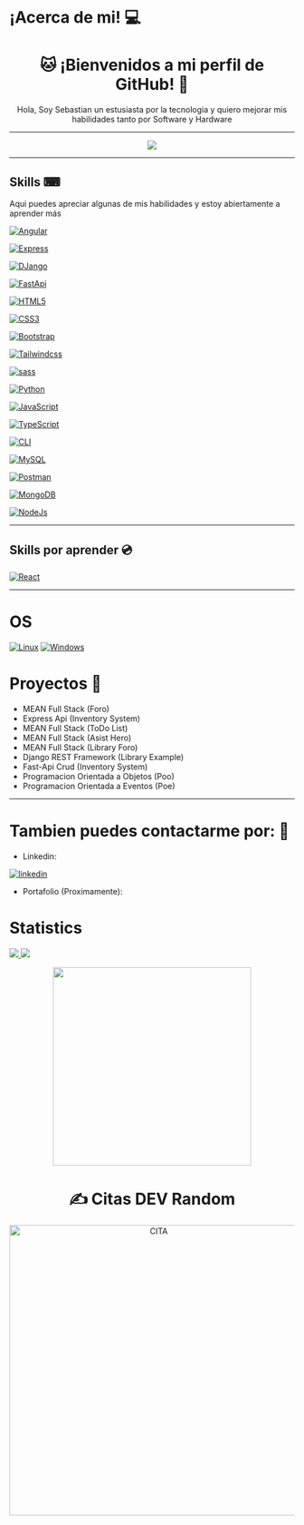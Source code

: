 # ¡Acerca de mi! 💻

<h1 align="center"> 🐱 ¡Bienvenidos a mi perfil de GitHub! 👀</h1>

<p align="center"> Hola, Soy Sebastian un estusiasta por la tecnologia y quiero mejorar mis habilidades tanto por Software y Hardware </p>

<hr>

<p align="center">
  <a href="https://github.com/Sebastian-Beltran-rincon-22">
        <img src="https://komarev.com/ghpvc/?username=Sebastian-Beltran-rincon-22&color=blue&style=flat)" />
  </a>
</p>

<hr>

## Skills ⌨
Aqui puedes apreciar algunas de  mis habilidades y estoy abiertamente a aprender más

[![Angular](https://img.shields.io/badge/Angular-black?style=for-the-badge&logo=Angular)](https://github.com/Sebastian-Beltran-rincon-22)


[![Express](https://img.shields.io/badge/Express-black?style=for-the-badge&logo=Express)](https://github.com/Sebastian-Beltran-rincon-22)


[![DJango](https://img.shields.io/badge/DJango-black?style=for-the-badge&logo=DJango)](https://github.com/Sebastian-Beltran-rincon-22)


[![FastApi](https://img.shields.io/badge/FastApi-black?style=for-the-badge&logo=FastApi)](https://github.com/Sebastian-Beltran-rincon-22)


[![HTML5](https://img.shields.io/badge/HTML5-black?style=for-the-badge&logo=HTML5)](https://github.com/Sebastian-Beltran-rincon-22)

[![CSS3](https://img.shields.io/badge/CSS3-black?style=for-the-badge&logo=CSS3)](https://github.com/Sebastian-Beltran-rincon-22)

[![Bootstrap](https://img.shields.io/badge/Bootstrap-black?style=for-the-badge&logo=Bootstrap)](https://github.com/Sebastian-Beltran-rincon-22)

[![Tailwindcss](https://img.shields.io/badge/Tailwind-black?style=for-the-badge&logo=Tailwindcss)](https://github.com/Sebastian-Beltran-rincon-22)

[![sass](https://img.shields.io/badge/sass-black?style=for-the-badge&logo=sass)](https://github.com/Sebastian-Beltran-rincon-22)

 [![Python](https://img.shields.io/badge/python-black?style=for-the-badge&logo=python)](https://github.com/Sebastian-Beltran-rincon-22)

[![JavaScript](https://img.shields.io/badge/JavaScript-black?style=for-the-badge&logo=JavaScript)](https://github.com/Sebastian-Beltran-rincon-22)

[![TypeScript](https://img.shields.io/badge/TypeScript-black?style=for-the-badge&logo=TypeScript)](https://github.com/Sebastian-Beltran-rincon-22)

[![CLI](https://img.shields.io/badge/CLI-black?style=for-the-badge&logo=CLI)](https://github.com/Sebastian-Beltran-rincon-22)

[![MySQL](https://img.shields.io/badge/MySQL-black?style=for-the-badge&logo=MySQL)](https://github.com/Sebastian-Beltran-rincon-22)

[![Postman](https://img.shields.io/badge/Postman-black?style=for-the-badge&logo=Postman)](https://github.com/Sebastian-Beltran-rincon-22)

[![MongoDB](https://img.shields.io/badge/MongoDB-black?style=for-the-badge&logo=MongoDB)](https://github.com/Sebastian-Beltran-rincon-22)

[![NodeJs](https://img.shields.io/badge/NodeJs-black?style=for-the-badge&logo=NodeJs)](https://github.com/Sebastian-Beltran-rincon-22)

<hr>

## Skills por aprender 💿


[![React](https://img.shields.io/badge/React-black?style=for-the-badge&logo=React)](https://github.com/Sebastian-Beltran-rincon-22)


<hr>

# OS 
[![Linux](https://img.shields.io/badge/linux-black?style=for-the-badge&logo=Linux)](https://github.com/Sebastian-Beltran-rincon-22)
[![Windows](https://img.shields.io/badge/Windows-black?style=for-the-badge&logo=Windows)](https://github.com/Sebastian-Beltran-rincon-22)


# Proyectos 💾

- MEAN Full Stack (Foro)
- Express Api (Inventory System)
- MEAN Full Stack (ToDo List)
- MEAN Full Stack (Asist Hero)
- MEAN Full Stack (Library Foro)
- Django REST Framework (Library Example)
- Fast-Api Crud (Inventory System)
- Programacion Orientada a Objetos (Poo)
- Programacion Orientada a Eventos (Poe)


<hr>
<h1> Tambien puedes contactarme por: 📱</h1>

- Linkedin:

[![linkedin](https://img.shields.io/badge/linkedin-0A66C2?style=for-the-badge&logo=linkedin&logoColor=white)](https://www.linkedin.com/in/sebastianbeltran22/)

- Portafolio (Proximamente):

# Statistics

  <a href="https://github.com/Sebastian-Beltran-rincon-22">
    <img src="https://github-readme-streak-stats.herokuapp.com/?user=Sebastian-Beltran-rincon-22&hide_border=true&card_width=338&theme=transparent" />
  </a>
  <a href="https://github.com/Sebastian-Beltran-rincon-22">
    <img src="http://github-profile-summary-cards.vercel.app/api/cards/stats?username=Sebastian-Beltran-rincon-22&theme=transparent" />
  </a>

 <p align="center">
  <img align="center" src="https://github-readme-stats.vercel.app/api/top-langs/?username=Sebastian-Beltran-rincon-22&show_icons=true&theme=dracula&title_color=ffffff&text_color=ffffff&bg_color=000000&locale=en" width="350" >
 </p>


<h1 align="center">✍️ Citas DEV Random</h1>

<div align="center">
<img src="https://quotes-github-readme.vercel.app/api?type=horizontal&theme=radical" width="512px" alt="CITA"/>
</div>
